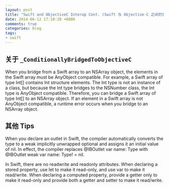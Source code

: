```yaml
---
layout: post
title: "Swift and ObjectiveC Interop Cont. (Swift 与 Objective-C 之间的交互，续坑)"
date: 2014-06-12 17:10:28 +0800
comments: true
categories: blog
tags:
- swift
---
```


## 关于 ``_ConditionallyBridgedToObjectiveC``

When you bridge from a Swift array to an NSArray object, the elements in the Swift array must be AnyObject compatible. For example, a Swift array of type Int[] contains Int structure elements. The Int type is not an instance of a class, but because the Int type bridges to the NSNumber class, the Int type is AnyObject compatible. Therefore, you can bridge a Swift array of type Int[] to an NSArray object. If an element in a Swift array is not AnyObject compatible, a runtime error occurs when you bridge to an NSArray object.

## 其他 Tips

When you declare an outlet in Swift, the compiler automatically converts the type to a weak implicitly unwrapped optional and assigns it an initial value of nil. In effect, the compiler replaces @IBOutlet var name: Type with @IBOutlet weak var name: Type! = nil.

In Swift, there are no readwrite and readonly attributes. When declaring a stored property, use let to make it read-only, and use var to make it read/write. When declaring a computed property, provide a getter only to make it read-only and provide both a getter and setter to make it read/write.
